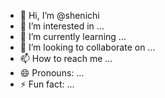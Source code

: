 - 👋 Hi, I’m @shenichi
- 👀 I’m interested in ...
- 🌱 I’m currently learning ...
- 💞️ I’m looking to collaborate on ...
- 📫 How to reach me ...
- 😄 Pronouns: ...
- ⚡ Fun fact: ...

<!---
shenichi/shenichi is a ✨ special ✨ repository because its `README.md` (this file) appears on your GitHub profile.
You can click the Preview link to take a look at your changes.
--->
